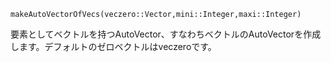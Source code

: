 ```
makeAutoVectorOfVecs(veczero::Vector,mini::Integer,maxi::Integer)
```

要素としてベクトルを持つAutoVector、すなわちベクトルのAutoVectorを作成します。デフォルトのゼロベクトルはveczeroです。

